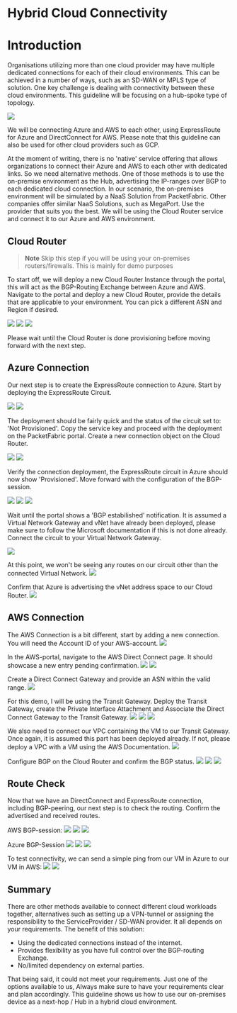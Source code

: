 # Hybrid Cloud Connectivity

# Introduction

Organisations utilizing more than one cloud provider may have multiple dedicated connections for each of their cloud environments. This can be achieved in a number of ways, such as an SD-WAN or MPLS type of solution. One key challenge is dealing with connectivity between these cloud environments. This guideline will be focusing on a hub-spoke type of topology.

![](https://github.com/infobozk/HybridCloudConnectivity/blob/264d0c70089eeb644c97d2027eb49572e7e0a3cd/images/HybridCloud.png)

We will be connecting Azure and AWS to each other, using ExpressRoute for Azure and DirectConnect for AWS. Please note that this guideline can also be used for other cloud providers such as GCP. 

At the moment of writing, there is no 'native' service offering that allows organizations to connect their Azure and AWS to each other with dedicated links. So we need alternative methods. One of those methods is to use the on-premise environment as the Hub, advertising the IP-ranges over BGP to each dedicated cloud connection. In our scenario, the on-premises environment will be simulated by a NaaS Solution from PacketFabric. Other companies offer similar NaaS Solutions, such as MegaPort. Use the provider that suits you the best. We will be using the Cloud Router service and connect it to our Azure and AWS environment. 

## Cloud Router

> __Note__ Skip this step if you will be using your on-premises routers/firewalls. This is mainly for demo purposes

To start off, we will deploy a new Cloud Router Instance through the portal, this will act as the BGP-Routing Exchange between Azure and AWS. Navigate to the portal and deploy a new Cloud Router, provide the details that are applicable to your environment. You can pick a different ASN and Region if desired.

![](https://github.com/infobozk/HybridCloudConnectivity/blob/264d0c70089eeb644c97d2027eb49572e7e0a3cd/images/CloudRouter1.png)
![](https://github.com/infobozk/HybridCloudConnectivity/blob/264d0c70089eeb644c97d2027eb49572e7e0a3cd/images/CloudRouter2.png)
![](https://github.com/infobozk/HybridCloudConnectivity/blob/264d0c70089eeb644c97d2027eb49572e7e0a3cd/images/CloudRouter3.png)

Please wait until the Cloud Router is done provisioning before moving forward with the next step. 

## Azure Connection
Our next step is to create the ExpressRoute connection to Azure. Start by deploying the ExpressRoute Circuit.

![](https://github.com/infobozk/HybridCloudConnectivity/blob/264d0c70089eeb644c97d2027eb49572e7e0a3cd/images/AzureConn4.png)
![](https://github.com/infobozk/HybridCloudConnectivity/blob/264d0c70089eeb644c97d2027eb49572e7e0a3cd/images/AzureConn5.png)

The deployment should be fairly quick and the status of the circuit set to: 'Not Provisioned'. Copy the service key and proceed with the deployment on the PacketFabric portal. Create a new connection object on the Cloud Router.

![](https://github.com/infobozk/HybridCloudConnectivity/blob/264d0c70089eeb644c97d2027eb49572e7e0a3cd/images/AzureConn2.png)
![](https://github.com/infobozk/HybridCloudConnectivity/blob/264d0c70089eeb644c97d2027eb49572e7e0a3cd/images/AzureConn3.png)

Verify the connection deployment, the ExpressRoute circuit in Azure should now show 'Provisioned'. Move forward with the configuration of the BGP-session.

![](https://github.com/infobozk/HybridCloudConnectivity/blob/264d0c70089eeb644c97d2027eb49572e7e0a3cd/images/AzureConn7.png)
![](https://github.com/infobozk/HybridCloudConnectivity/blob/264d0c70089eeb644c97d2027eb49572e7e0a3cd/images/AzureConn8.png)
![](https://github.com/infobozk/HybridCloudConnectivity/blob/264d0c70089eeb644c97d2027eb49572e7e0a3cd/images/AzureConn9.png)

Wait until the portal shows a 'BGP estabilished' notification. 
It is assumed a Virtual Network Gateway and vNet have already been deployed, please make sure to follow the Microsoft documentation if this is not done already. Connect the circuit to your Virtual Network Gateway.

![](https://github.com/infobozk/HybridCloudConnectivity/blob/264d0c70089eeb644c97d2027eb49572e7e0a3cd/images/AzureConn10.png)

At this point, we won't be seeing any routes on our circuit other than the connected Virtual Network.
![](https://github.com/infobozk/HybridCloudConnectivity/blob/264d0c70089eeb644c97d2027eb49572e7e0a3cd/images/AzureConn11.png)

Confirm that Azure is advertising the vNet address space to our Cloud Router.
![](https://github.com/infobozk/HybridCloudConnectivity/blob/264d0c70089eeb644c97d2027eb49572e7e0a3cd/images/AzureConn12.png)

## AWS Connection
The AWS Connection is a bit different, start by adding a new connection. You will need the Account ID of your AWS-account. 
![](https://github.com/infobozk/HybridCloudConnectivity/blob/264d0c70089eeb644c97d2027eb49572e7e0a3cd/images/AWSConn1.png)

In the AWS-portal, navigate to the AWS Direct Connect page. It should showcase a new entry pending confirmation.
![](https://github.com/infobozk/HybridCloudConnectivity/blob/264d0c70089eeb644c97d2027eb49572e7e0a3cd/images/AWSConn2.png)
![](https://github.com/infobozk/HybridCloudConnectivity/blob/264d0c70089eeb644c97d2027eb49572e7e0a3cd/images/AWSConn3.png)

Create a Direct Connect Gateway and provide an ASN within the valid range. 
![](https://github.com/infobozk/HybridCloudConnectivity/blob/264d0c70089eeb644c97d2027eb49572e7e0a3cd/images/AWSConn4.png)

For this demo, I will be using the Transit Gateway. Deploy the Transit Gateway, create the Private Interface Attachment and Associate the Direct Connect Gateway to the Transit Gateway.
![](https://github.com/infobozk/HybridCloudConnectivity/blob/264d0c70089eeb644c97d2027eb49572e7e0a3cd/images/AWSConn5.png)
![](https://github.com/infobozk/HybridCloudConnectivity/blob/264d0c70089eeb644c97d2027eb49572e7e0a3cd/images/AWSConn6.png)
![](https://github.com/infobozk/HybridCloudConnectivity/blob/264d0c70089eeb644c97d2027eb49572e7e0a3cd/images/AWSConn7.png)

We also need to connect our VPC containing the VM to our Transit Gateway. Once again, it is assumed this part has been deployed already. If not, please deploy a VPC with a VM using the AWS Documentation.
![](https://github.com/infobozk/HybridCloudConnectivity/blob/264d0c70089eeb644c97d2027eb49572e7e0a3cd/images/AWSConn9.png)

Configure BGP on the Cloud Router and confirm the BGP status.
![](https://github.com/infobozk/HybridCloudConnectivity/blob/264d0c70089eeb644c97d2027eb49572e7e0a3cd/images/AWSConn11-.png)
![](https://github.com/infobozk/HybridCloudConnectivity/blob/264d0c70089eeb644c97d2027eb49572e7e0a3cd/images/AWSConn12.png)
![](https://github.com/infobozk/HybridCloudConnectivity/blob/264d0c70089eeb644c97d2027eb49572e7e0a3cd/images/AWSConn13.png)

## Route Check
Now that we have an DirectConnect and ExpressRoute connection, including BGP-peering, our next step is to check the routing. Confirm the advertised and received routes.

AWS BGP-session:
![](https://github.com/infobozk/HybridCloudConnectivity/blob/264d0c70089eeb644c97d2027eb49572e7e0a3cd/images/RouteCheck1.png)
![](https://github.com/infobozk/HybridCloudConnectivity/blob/264d0c70089eeb644c97d2027eb49572e7e0a3cd/images/RouteCheck2.png)
![](https://github.com/infobozk/HybridCloudConnectivity/blob/264d0c70089eeb644c97d2027eb49572e7e0a3cd/images/RouteCheck3.png)

Azure BGP-Session
![](https://github.com/infobozk/HybridCloudConnectivity/blob/264d0c70089eeb644c97d2027eb49572e7e0a3cd/images/RouteCheck4.png)
![](https://github.com/infobozk/HybridCloudConnectivity/blob/264d0c70089eeb644c97d2027eb49572e7e0a3cd/images/RouteCheck5.png)
![](https://github.com/infobozk/HybridCloudConnectivity/blob/264d0c70089eeb644c97d2027eb49572e7e0a3cd/images/RouteCheck6.png)

To test connectivity, we can send a simple ping from our VM in Azure to our VM in AWS:
![](https://github.com/infobozk/HybridCloudConnectivity/blob/5f050b93c233ecba2b31d4c7ac9d85ca8a81aa95/images/PingTest.png)
![](https://github.com/infobozk/HybridCloudConnectivity/blob/5f050b93c233ecba2b31d4c7ac9d85ca8a81aa95/images/TraceTest.png)

## Summary
There are other methods available to connect different cloud workloads together, alternatives such as setting up a VPN-tunnel or assigning the responsibility to the ServiceProvider / SD-WAN provider. It all depends on your requirements. The benefit of this solution:

+ Using the dedicated connections instead of the internet.
+ Provides flexibility as you have full control over the BGP-routing Exchange.
+ No/limited dependency on external parties. 

That being said, it could not meet your requirements. Just one of the options available to us, Always make sure to have your requirements clear and plan accordingly. This guideline shows us how to use our on-premises device as a next-hop / Hub in a hybrid cloud environment.
